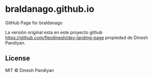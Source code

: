 # braldanago.github.io
GitHub Page for braldanago 

La versión original esta en este proyecto github https://github.com/flexdinesh/dev-landing-page propiedad de Dinesh Pandiyan.



## License

MIT © Dinesh Pandiyan